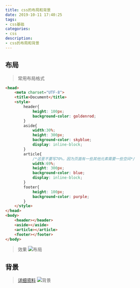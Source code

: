 ```yaml
---
title: css的布局和背景
date: 2019-10-11 17:40:25
tags:
- css基础
categories:
- css
description:
- css的布局和背景
---
```


<!--more-->
## 布局
> 常用布局格式
```html
<head>
    <meta charset="UTF-8">
    <title>Document</title>
    <style>
        header{
            height: 100px;
            background-color: goldenrod;
        }
        aside{
            width:30%;
            height: 300px;
            background-color: skyblue;
            display: inline-block;
        }
        article{
            /*这里不要写70%，因为页面有一些其他元素需要一些空间*/
            width:69%;
            height: 300px;
            background-color: blue;
            display: inline-block;
        }
        footer{
            height: 100px;
            background-color: purple;
        }
    </style>
</head>
<body>
    <header></header>
    <aside></aside>
    <article></article>
    <footer></footer>
</body>
```

> 效果
![布局](css1.png)


## 背景
> [详细资料](https://www.w3school.com.cn/css/css_background.asp)
![背景](css2.png)
